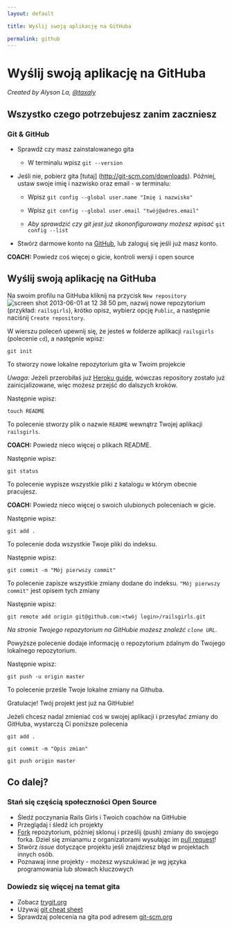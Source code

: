 ```yaml
---
layout: default

title: Wyślij swoją aplikację na GitHuba

permalink: github
---
```


# Wyślij swoją aplikację na GitHuba

*Created by Alyson La, [@taxaly](https://www.twitter.com/taxaly)*

## Wszystko czego potrzebujesz zanim zaczniesz

### Git & GitHub

* Sprawdź czy masz zainstalowanego gita
	* W terminalu wpisz `git --version`

* Jeśli nie, pobierz gita [tutaj] (http://git-scm.com/downloads).
	Później, ustaw swoje imię i nazwisko oraz email - w terminalu:
	* Wpisz `git config --global user.name "Imię i nazwisko"`
	* Wpisz `git config --global user.email "twój@adres.email"`

	* _Aby sprawdzić czy git jest już skononfigurowany możesz wpisać_ `git config --list`

* Stwórz darmowe konto na [GitHub](https://github.com), lub zaloguj się jeśli już masz konto.

**COACH:** Powiedz coś więcej o gicie, kontroli wersji i open source

## Wyślij swoją aplikację na GitHuba

Na swoim profilu na GitHuba kliknij na przycisk `New repository` ![screen shot 2013-06-01 at 12 38 50 pm](https://f.cloud.github.com/assets/2623954/595307/eb70c6cc-caf2-11e2-9d2d-60deb31ac049.png), nazwij nowe repozytorium (przykład: `railsgirls`), krótko opisz, wybierz opcję `Public`, a następnie naciśnij `Create repository`.

W wierszu poleceń upewnij się, że jesteś w folderze aplikacji `railsgirls` (polecenie `cd`), a następnie wpisz:

`git init`

To stworzy nowe lokalne repozytorium gita w Twoim projekcie

*Uwaga:* Jeżeli przerobiłaś już [Heroku guide](/heroku), wówczas repository zostało już zainicjalizowane, więc możesz przejść do dalszych kroków.

Następnie wpisz:

`touch README`

To polecenie stworzy plik o nazwie `README` wewnątrz Twojej aplikacji `railsgirls`.

**COACH:** Powiedz nieco więcej o plikach README.

Następnie wpisz:

`git status`

To polecenie wypisze wszystkie pliki z katalogu w którym obecnie pracujesz.

**COACH:** Powiedz nieco więcej o swoich ulubionych poleceniach w gicie.

Następnie wpisz:

`git add .`

To polecenie doda wszystkie Twoje pliki do indeksu.

Następnie wpisz:

`git commit -m "Mój pierwszy commit"`

To polecenie zapisze wszystkie zmiany dodane do indeksu. `"Mój pierwszy commit"` jest opisem tych zmiany

Następnie wpisz:

`git remote add origin git@github.com:<twój login>/railsgirls.git`

_Na stronie Twojego repozytorium na GitHubie możesz znaleźć `clone URL`._

Powyższe polecenie dodaje informację o repozytorium zdalnym do Twojego lokalnego repozytorium.

Następnie wpisz:

`git push -u origin master`

To polecenie prześle Twoje lokalne zmiany na Githuba.

Gratulacje! Twój projekt jest już na GitHubie!

Jeżeli chcesz nadal zmieniać coś w swojej aplikacji i przesyłać zmiany do GitHuba, wystarczą Ci poniższe polecenia

`git add .`

`git commit -m "Opis zmian"`

`git push origin master`

## Co dalej?

### Stań się częścią społeczności Open Source

 * Śledź poczynania Rails Girls i Twoich coachów na GitHubie
 * Przeglądaj i śledź ich projekty
 * [Fork](https://help.github.com/articles/fork-a-repo) repozytorium, później sklonuj i prześlij (push) zmiany do swojego forka. Dziel się zmianamu z organizatorami wysułając im [pull request](https://help.github.com/articles/using-pull-requests)!
 * Stwórz _issue_ dotyczące projektu jeśli znajdziesz błąd w projektach innych osób.
 * Poznawaj inne projekty - możesz wyszukiwać je wg języka programowania lub słowach kluczowych

### Dowiedz się więcej na temat gita

 * Zobacz [trygit.org](http://try.github.io/)
 * Używaj [git cheat sheet](http://rogerdudler.github.io/git-guide/files/git_cheat_sheet.pdf)
 * Sprawdzaj polecenia na gita pod adresem [git-scm.org](http://git-scm.com/)






